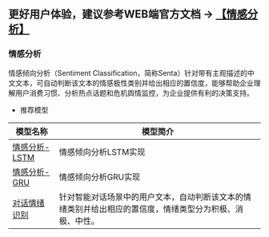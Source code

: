 ## **更好用户体验，建议参考WEB端官方文档 -> [【情感分析】](https://www.paddlepaddle.org.cn/hubdetail)**

### 情感分析
情感倾向分析（Sentiment Classification，简称Senta）针对带有主观描述的中文文本，可自动判断该文本的情感极性类别并给出相应的置信度，能够帮助企业理解用户消费习惯、分析热点话题和危机舆情监控，为企业提供有利的决策支持。

- 推荐模型

| 模型名称                                                     | 模型简介                                                     |
| ------------------------------------------------------------ | ------------------------------------------------------------ |
| [情感分析-LSTM](https://www.paddlepaddle.org.cn/hubdetail?name=senta_lstm&en_category=SentimentAnalysis) |情感倾向分析LSTM实现 |
| [情感分析-GRU](https://www.paddlepaddle.org.cn/hubdetail?name=senta_gru&en_category=SentimentAnalysis) |情感倾向分析GRU实现 |
| [对话情绪识别](https://www.paddlepaddle.org.cn/hubdetail?name=emotion_detection_textcnn&en_category=SentimentAnalysis) |针对智能对话场景中的用户文本，自动判断该文本的情绪类别并给出相应的置信度，情绪类型分为积极、消极、中性。 |

